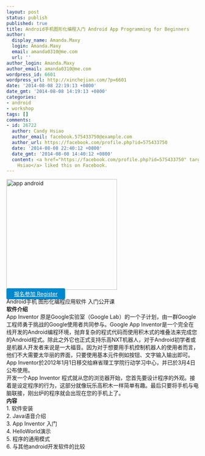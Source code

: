 ```yaml
---
layout: post
status: publish
published: true
title: Android手机图形化编程入门 Android App Programming for Beginners
author:
  display_name: Amanda.Maxy
  login: Amanda.Maxy
  email: amanda0310@me.com
  url: ''
author_login: Amanda.Maxy
author_email: amanda0310@me.com
wordpress_id: 6601
wordpress_url: http://xinchejian.com/?p=6601
date: '2014-08-08 22:19:13 +0800'
date_gmt: '2014-08-08 14:19:13 +0800'
categories:
- android
- workshop
tags: []
comments:
- id: 26722
  author: Candy Hsiao
  author_email: facebook.575433750@example.com
  author_url: https://facebook.com/profile.php?id=575433750
  date: '2014-08-08 22:40:12 +0800'
  date_gmt: '2014-08-08 14:40:12 +0800'
  content: <a href="https://facebook.com/profile.php?id=575433750" target="_blank">Candy
    Hsiao</a> liked this on Facebook.
---
```

<p><a href="http://xinchejian.com/wp-content/uploads/2014/08/app-android.png"><img src="http://xinchejian.com/wp-content/uploads/2014/08/app-android-290x290.png" alt="app android" width="290" height="290" class="aligncenter size-thumbnail wp-image-6602" /></a><br />
<a style="background-color:#0088CC;color:white;border-radius:4px;cursor:pointer;font-size:14px;padding:6px 20px;" href="http://www.huodongxing.com/go/aa" target="_blank" title="立即报名">报名参加 Register</a><br />
Android手机 图形化编程应用软件 入门公开课<br />
<strong>软件介绍</strong><br />
App Inventor 原是Google实验室（Google Lab）的一个子计划，由一群Google工程师勇于挑战的Google使用者共同参与。Google App Inventor是一个完全在线开发的Android编程环境，抛弃复杂的程式代码而使用积木式的堆叠法来完成您的Android程式。除此之外它也正式支持乐高NXT机器人，对于Android初学者或是机器人开发者来说是一大福音。因为对于想要用手机控制机器人的使用者而言，他们不大需要太华丽的界面，只要使用基本元件例如按钮、文字输入输出即可。<br />
App Inventor於2012年1月1日移交给麻省理工学院行动学习中心，并已於3月4日公布使用。<br />
开发一个App Inventor 程式就从您的浏览器开始，您首先要设计程序的外观。接着是设定程序的行为，这部分就像玩乐高积木一样简单有趣。最后只要将手机与电脑联接，刚出炉的程序就会出现在您的手机上了。<br />
<strong>内容</strong><br />
 1.    软件安装<br />
2.    Java语音介绍<br />
3.    App Inventor 入门<br />
4.    HelloWorld演示<br />
5.    程序的通用模式<br />
6.    与其他android开发软件的比较</p>

